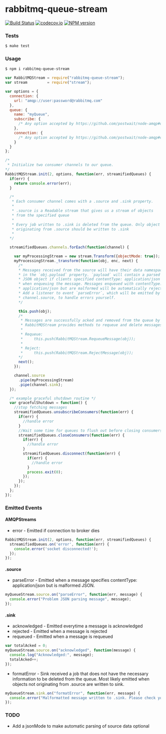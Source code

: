 # rabbitmq-queue-stream
[![Build Status](https://travis-ci.org/classdojo/rabbitmq-queue-stream.svg?branch=master)](https://travis-ci.org/classdojo/rabbitmq-queue-stream)
[![codecov.io](https://codecov.io/github/classdojo/rabbitmq-queue-stream/coverage.svg?branch=master)](https://codecov.io/github/classdojo/rabbitmq-queue-stream?branch=master)
[![NPM version](https://badge.fury.io/js/rabbitmq-queue-stream.png)](http://badge.fury.io/js/rabbitmq-queue-stream)


### Tests
```bash
$ make test
```

### Usage
```bash
$ npm i rabbitmq-queue-stream
```

```javascript
var RabbitMQStream = require("rabbitmq-queue-stream");
var stream         = require("stream");

var options = {
  connection: {
    url: "amqp://user:password@rabbitmq.com"
  },
  queue: {
    name: "myQueue",
    subscribe: {
      /* Any option accepted by https://github.com/postwait/node-amqp#queuesubscribeoptions-listener */
    },
    connection: {
      /* Any option accepted by https://github.com/postwait/node-amqp#connectionqueuename-options-opencallback */
    }
  }
};

/*
 * Initialize two consumer channels to our queue.
*/
RabbitMQStream.init(2, options, function(err, streamifiedQueues) {
  if(err) {
    return console.error(err);
  }

  /*
   * Each consumer channel comes with a .source and .sink property.
   * 
   * .source is a Readable stream that gives us a stream of objects
   * from the specified queue
   *
   * Every job written to .sink is deleted from the queue. Only object
   * originating from .source should be written to .sink
   *
  */

  streamifiedQueues.channels.forEach(function(channel) {

    var myProcessingStream = new stream.Transform({objectMode: true});
    myProcessingStream._transform(function(obj, enc, next) {
      /*
      * Messages received from the source will have their data namespaced
      * in the `obj.payload` property. `payload` will contain a parsed 
      * JSON object if clients specified contentType: application/json
      * when enqueuing the message. Messages enqueued with contentType:
      * application/json but are malformed will be automatically rejected.
      * Add a listener to event `parseError`, which will be emitted by
      * channel.source, to handle errors yourself.
      */

      this.push(obj);
      /*
       * Messages are successfully acked and removed from the queue by default.
       * RabbitMQStream provides methods to requeue and delete messages too.
       *
       * Requeue:
       *     this.push(RabbitMQStream.RequeueMessage(obj));
       *
       * Reject:
       *     this.push(RabbitMQStream.RejectMessage(obj));
      */
      next();
    });

    channel.source
      .pipe(myProcessingStream)
      .pipe(channel.sink);
  });

  /* example graceful shutdown routine */
  var gracefulShutdown = function() {
    //stop fetching messages
    streamifiedQueues.unsubscribeConsumers(function(err) {
      if(err) {
        //handle error
      }
      //Wait some time for queues to flush out before closing consumers.
      streamifiedQueues.closeConsumers(function(err) {
        if(err) {
          //handle error
        }
        streamifiedQueues.disconnect(function(err) {
          if(err) {
            //handle error
          }
          process.exit(0);
        });
      });
    });
  };
});
```

### Emitted Events

#### AMQPStreams

* error - Emitted if connection to broker dies
```javascript
RabbitMQStream.init(2, options, function(err, streamifiedQueues) {
  streamifiedQueues.on('error', function(err) {
    console.error('socket disconnected!');
  });
});
```

#### .source
* parseError - Emitted when a message specifies contentType: application/json but is malformed JSON.
```javascript
myQueueStream.source.on("parseError", function(err, message) {
  console.error("Problem JSON parsing message", message);
});
```

#### .sink
* acknowledged  - Emitted everytime a message is acknowledged
* rejected      - Emitted when a message is rejected
* requeued      - Emitted when a message is requeued
```javascript
var totalAcked = 0;
myQueueStream.source.on("acknowledged", function(message) {
  console.log("Acknowledged:", message);
  totalAcked++;
});
```
* formatError - Sink received a job that does not have the necessary information to be deleted from the queue. Most likely emitted when objects not originating from .source are written to sink.
```javascript
myQueueStream.sink.on("formatError", function(err, message) {
  console.error("Malformatted message written to .sink. Please check your pipeline configuration", message);
});
```

### TODO

* Add a jsonMode to make automatic parsing of source data optional

